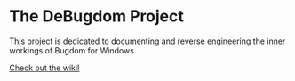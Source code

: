 # The DeBugdom Project

This project is dedicated to documenting and reverse engineering the inner workings of Bugdom for Windows.

[Check out the wiki!](https://github.com/nutmeg-5000/bugdom/wiki)
